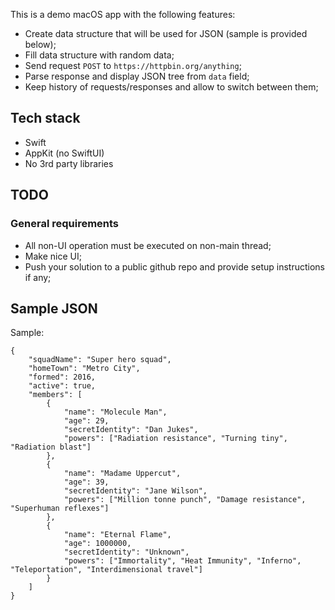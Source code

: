 This is a demo macOS app with the following features:
- Create data structure that will be used for JSON (sample is provided below);
- Fill data structure with random data;
- Send request `POST` to `https://httpbin.org/anything`;
- Parse response and display JSON tree from `data` field;
- Keep history of requests/responses and allow to switch between them;

## Tech stack

- Swift
- AppKit (no SwiftUI)
- No 3rd party libraries

## TODO


### General requirements

- All non-UI operation must be executed on non-main thread;
- Make nice UI;
- Push your solution to a public github repo and provide setup instructions if any;

## Sample JSON

Sample:
```
{
    "squadName": "Super hero squad",
    "homeTown": "Metro City",
    "formed": 2016,
    "active": true,
    "members": [
        {
            "name": "Molecule Man",
            "age": 29,
            "secretIdentity": "Dan Jukes",
            "powers": ["Radiation resistance", "Turning tiny", "Radiation blast"]
        },
        {
            "name": "Madame Uppercut",
            "age": 39,
            "secretIdentity": "Jane Wilson",
            "powers": ["Million tonne punch", "Damage resistance", "Superhuman reflexes"]
        },
        {
            "name": "Eternal Flame",
            "age": 1000000,
            "secretIdentity": "Unknown",
            "powers": ["Immortality", "Heat Immunity", "Inferno", "Teleportation", "Interdimensional travel"]
        }
    ]
}
```
